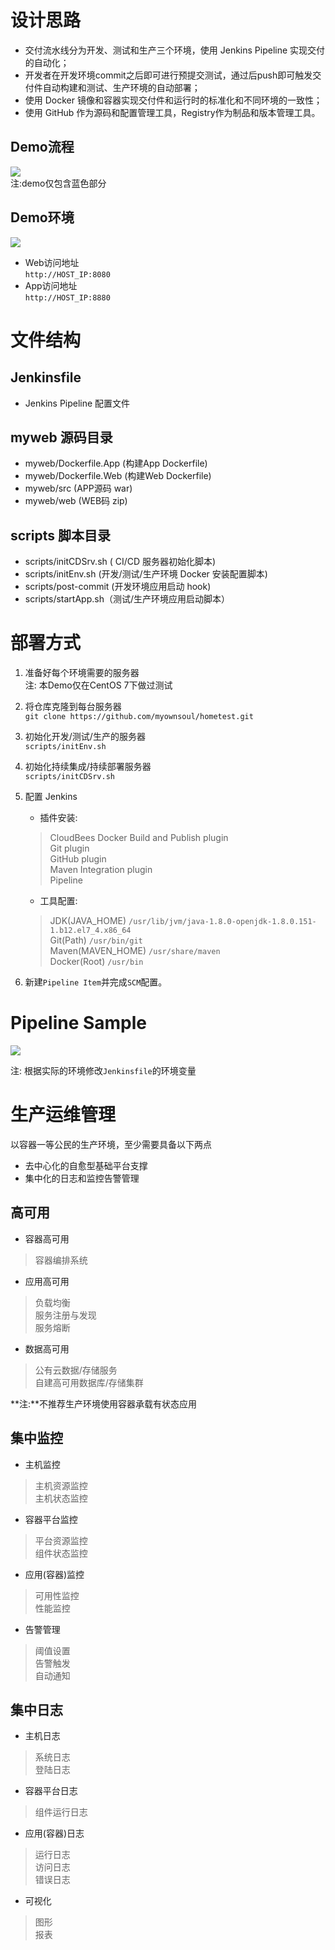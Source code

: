 # 设计思路
- 交付流水线分为开发、测试和生产三个环境，使用 Jenkins Pipeline 实现交付的自动化；
- 开发者在开发环境commit之后即可进行预提交测试，通过后push即可触发交付件自动构建和测试、生产环境的自动部署；
- 使用 Docker 镜像和容器实现交付件和运行时的标准化和不同环境的一致性；
- 使用 GitHub 作为源码和配置管理工具，Registry作为制品和版本管理工具。

## Demo流程
![](process.png)  
注:demo仅包含蓝色部分


## Demo环境
![](architecture.png)    

- Web访问地址  
`http://HOST_IP:8080`
- App访问地址  
`http://HOST_IP:8880`


# 文件结构

## Jenkinsfile     
- Jenkins Pipeline 配置文件 

## myweb 源码目录  
- myweb/Dockerfile.App (构建App Dockerfile)  
- myweb/Dockerfile.Web (构建Web Dockerfile)  
- myweb/src (APP源码 war)  
- myweb/web (WEB码 zip)  


## scripts 脚本目录
- scripts/initCDSrv.sh ( CI/CD 服务器初始化脚本)  
- scripts/initEnv.sh (开发/测试/生产环境 Docker 安装配置脚本)  
- scripts/post-commit (开发环境应用启动 hook)  
- scripts/startApp.sh（测试/生产环境应用启动脚本）  

# 部署方式
1. 准备好每个环境需要的服务器  
注: 本Demo仅在CentOS 7下做过测试  
  
2. 将仓库克隆到每台服务器  
 `git clone https://github.com/myownsoul/hometest.git`   
  
3. 初始化开发/测试/生产的服务器  
 `scripts/initEnv.sh`       
  
4. 初始化持续集成/持续部署服务器  
 `scripts/initCDSrv.sh`     
  
5. 配置 Jenkins   
   - 插件安装:
   > CloudBees Docker Build and Publish plugin  
   > Git plugin  
   > GitHub plugin  
   > Maven Integration plugin  
   > Pipeline  
   
   
   - 工具配置:
   > JDK(JAVA\_HOME) `/usr/lib/jvm/java-1.8.0-openjdk-1.8.0.151-1.b12.el7_4.x86_64`  
   > Git(Path) `/usr/bin/git`  
   > Maven(MAVEN\_HOME) `/usr/share/maven`  
   > Docker(Root) `/usr/bin`
  
6. 新建`Pipeline Item`并完成`SCM`配置。  

# Pipeline Sample
  ![](sample.png) 
  
  注: 根据实际的环境修改`Jenkinsfile`的环境变量  

      
# 生产运维管理   
以容器一等公民的生产环境，至少需要具备以下两点  

- 去中心化的自愈型基础平台支撑  
- 集中化的日志和监控告警管理
  
## 高可用  
- 容器高可用  
> 容器编排系统  

- 应用高可用  
> 负载均衡  
> 服务注册与发现  
> 服务熔断   

- 数据高可用  
> 公有云数据/存储服务  
> 自建高可用数据库/存储集群   

 **注:**不推荐生产环境使用容器承载有状态应用

## 集中监控  
- 主机监控  
 > 主机资源监控  
 > 主机状态监控   

- 容器平台监控  
>  平台资源监控  
>  组件状态监控  

- 应用(容器)监控  
> 可用性监控  
> 性能监控
 
- 告警管理
> 阈值设置  
> 告警触发  
> 自动通知
    
## 集中日志   
- 主机日志
> 系统日志  
> 登陆日志  
  
- 容器平台日志  
> 组件运行日志  
  
- 应用(容器)日志  
> 运行日志  
> 访问日志  
> 错误日志

- 可视化  
> 图形  
> 报表  

  

